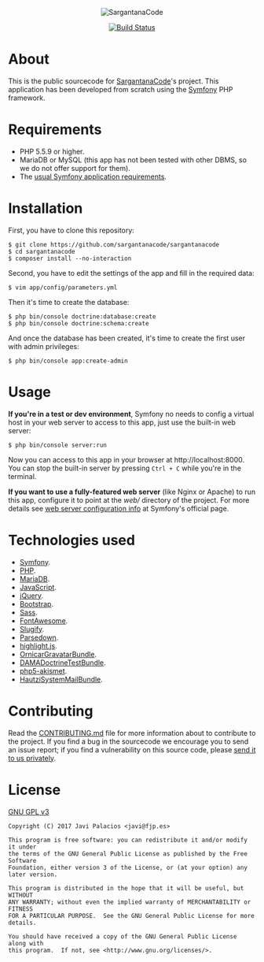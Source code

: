 <p align="center">
    <img src="http://sargantanacode.es/uploads/sargantanacode-g.png" alt="SargantanaCode" />
</p>

<p align="center">
    <a href="https://travis-ci.org/sargantanacode/sargantanacode/">
        <img src="https://travis-ci.org/sargantanacode/sargantanacode.svg?branch=master" alt="Build Status"/>
    </a>
</p>

# About
This is the public sourcecode for [SargantanaCode](http://sargantanacode.es)'s project.
This application has been developed from scratch using the [Symfony](https://symfony.com/) PHP framework.

# Requirements
* PHP 5.5.9 or higher.
* MariaDB or MySQL (this app has not been tested with other DBMS, so we do not offer support for them).
* The [usual Symfony application requirements](https://symfony.com/doc/current/reference/requirements.html).

# Installation
First, you have to clone this repository:
```console
$ git clone https://github.com/sargantanacode/sargantanacode
$ cd sargantanacode
$ composer install --no-interaction
```
Second, you have to edit the settings of the app and fill in the required data:
```console
$ vim app/config/parameters.yml
```
Then it's time to create the database:
```console
$ php bin/console doctrine:database:create
$ php bin/console doctrine:schema:create
```
And once the database has been created, it's time to create the first user
with admin privileges:
```console
$ php bin/console app:create-admin
```

# Usage
**If you're in a test or dev environment**, Symfony no needs to config a
virtual host in your web server to access to this app, just use the built-in web server:
```console
$ php bin/console server:run
```
Now you can access to this app in your browser at http://localhost:8000.
You can stop the built-in server by pressing `Ctrl + C` while you're in the terminal.

**If you want to use a fully-featured web server** (like Nginx or Apache)
to run this app, configure it to point at the *web/* directory of the project.
For more details see [web server configuration info](https://symfony.com/doc/current/cookbook/configuration/web_server_configuration.html)
at Symfony's official page.

# Technologies used
* [Symfony](https://symfony.com/).
* [PHP](http://php.net/).
* [MariaDB](https://mariadb.org/).
* [JavaScript](https://developer.mozilla.org/es/docs/Web/JavaScript).
* [jQuery](https://jquery.com/).
* [Bootstrap](https://getbootstrap.com/).
* [Sass](http://sass-lang.com/).
* [FontAwesome](http://fontawesome.io/).
* [Slugify](https://github.com/cocur/slugify).
* [Parsedown](https://github.com/erusev/parsedown).
* [highlight.js](https://github.com/isagalaev/highlight.js).
* [OrnicarGravatarBundle](https://github.com/henrikbjorn/GravatarBundle).
* [DAMADoctrineTestBundle](https://github.com/dmaicher/doctrine-test-bundle).
* [php5-akismet](https://github.com/achingbrain/php5-akismet).
* [HautziSystemMailBundle](https://github.com/christoph-hautzinger/SystemMailBundle).

# Contributing
Read the [CONTRIBUTING.md](CONTRIBUTING.md) file for more information about to
contribute to the project. If you find a bug in the sourcecode we encourage you
to send an issue report; if you find a vulnerability on this source code,
please [send it to us privately](mailto:contact@sargantanacode.es).

# License
[GNU GPL v3](LICENSE.txt)

    Copyright (C) 2017 Javi Palacios <javi@fjp.es>

    This program is free software: you can redistribute it and/or modify it under
    the terms of the GNU General Public License as published by the Free Software
    Foundation, either version 3 of the License, or (at your option) any later version.

    This program is distributed in the hope that it will be useful, but WITHOUT
    ANY WARRANTY; without even the implied warranty of MERCHANTABILITY or FITNESS
    FOR A PARTICULAR PURPOSE.  See the GNU General Public License for more details.

    You should have received a copy of the GNU General Public License along with
    this program.  If not, see <http://www.gnu.org/licenses/>.
